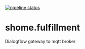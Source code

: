 [![pipeline status](https://gitlab.com/sv1r4/shome.fulfillment/badges/master/pipeline.svg)](https://gitlab.com/sv1r4/shome.fulfillment/commits/master)

# shome.fulfillment

Dialogflow gateway to mqtt broker